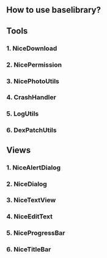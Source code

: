 ## How to use baselibrary?

## Tools

### 1. NiceDownload
### 2. NicePermission
### 3. NicePhotoUtils
### 4. CrashHandler
### 5. LogUtils
### 6. DexPatchUtils

## Views

### 1. NiceAlertDialog
### 2. NiceDialog
### 3. NiceTextView
### 4. NiceEditText
### 5. NiceProgressBar
### 6. NiceTitleBar
